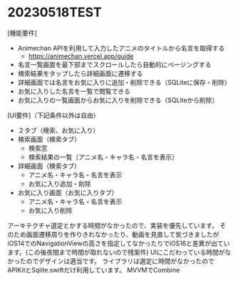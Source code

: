 # 20230518TEST

[機能要件]
* Animechan APIを利用して入力したアニメのタイトルから名言を取得する
   * https://animechan.vercel.app/guide
* 名言一覧画面を最下部までスクロールしたら自動的にページングする
* 検索結果をタップしたら詳細画面に遷移する
* 詳細画面では名言をお気に入りに追加・削除できる（SQLiteに保存・削除）
* お気に入りした名言を一覧で閲覧できる
* お気に入りの一覧画面からお気に入りを削除できる（SQLiteから削除）

[UI要件]（下記条件以外は自由）
* ２タブ（検索、お気に入り）
* 検索画面（検索タブ）
   * 検索窓
   * 検索結果の一覧（アニメ名・キャラ名・名言を表示）
* 詳細画面（検索タブ）
   * アニメ名・キャラ名・名言を表示
   * お気に入り追加・削除
* お気に入り画面（お気に入りタブ）
   * アニメ名・キャラ名・名言を表示
   * お気に入り削除


アーキテクチャ選定とかする時間がなかったので、実装を優先しています。
そのため画面遷移周りを作りきれなかったり、動画を見直して気づきましたがiOS14でのNavigationViewの高さを指定してなかったりでiOS16と差異が出ています。(この後夜間まで時間が取れないので残案件)
UIにこだわっている時間がなかったのでデザインは適当です。
ライブラリは選定に時間がなかったのでAPIKitとSqlite.swiftだけ利用しています。
MVVMでCombine
